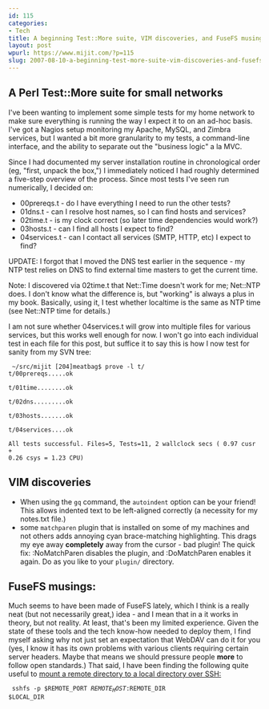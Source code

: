 ```yaml
---
id: 115
categories:
- Tech
title: A beginning Test::More suite, VIM discoveries, and FuseFS musings
layout: post
wpurl: https://www.mijit.com/?p=115
slug: 2007-08-10-a-beginning-test-more-suite-vim-discoveries-and-fusefs-musings
---
```

<h2>A Perl Test::More suite for small networks</h2>

I've been wanting to implement some simple tests for my home network to make sure everything is running the way I expect it to on an ad-hoc basis. I've got a Nagios setup monitoring my Apache, MySQL, and Zimbra services, but I wanted a bit more granularity to my tests, a command-line interface, and the ability to separate out the "business logic" a la MVC.

Since I had documented my server installation routine in chronological order (eg, "first, unpack the box,") I immediately noticed I had roughly determined a five-step overview of the process. Since most tests I've seen run numerically, I decided on:

<ul>
<li>00prereqs.t - do I have everything I need to run the other tests?</li>
<li>01dns.t - can I resolve host names, so I can find hosts and services?</li>
<li>02time.t - is my clock correct (so later time dependencies would work?)</li>
<li>03hosts.t - can I find all hosts I expect to find?</li>
<li>04services.t - can I contact all services (SMTP, HTTP, etc) I expect to find?</li>
</ul>

UPDATE: I forgot that I moved the DNS test earlier in the sequence - my NTP test relies on DNS to find external time masters to get the current time.

Note: I discovered via 02time.t that Net::Time doesn't work for me; Net::NTP does. I don't know what the difference is, but "working" is always a plus in my book. Basically, using it, I test whether localtime is the same as NTP time (see Net::NTP time for details.)

I am not sure whether 04services.t will grow into multiple files for various services, but this works well enough for now. I won't go into each individual test in each file for this post, but suffice it to say this is how I now test for sanity from my SVN tree:

<code><pre>
~/src/mijit
[204]meatbag$ prove -l t/
t/00prereqs.....ok                                                           
t/01time........ok                                                           
t/02dns.........ok                                                           
t/03hosts.......ok                                                           
t/04services....ok                                                           
All tests successful.
Files=5, Tests=11,  2 wallclock secs ( 0.97 cusr +  0.26 csys =  1.23 CPU)
</pre></code>

<h2>VIM discoveries</h2>

<ul>
  <li>When using the <code>gq</code> command, the <code>autoindent</code> option can be your friend! This allows indented text to be left-aligned correctly (a necessity for my notes.txt file.)</li>
  <li>some <code>matchparen</code> plugin that is installed on some of my machines and not others adds annoying cyan brace-matching highlighting. This drags my eye away <strong>completely</strong> away from the cursor - bad plugin! The quick fix: :NoMatchParen disables the plugin, and :DoMatchParen enables it again. Do as you like to your <code>plugin/</code> directory.</li>
</ul>

<h2>FuseFS musings:</h2>

Much seems to have been made of FuseFS lately, which I think is a really neat (but not necessarily great,) idea - and I mean that in a it works in theory, but not reality. At least, that's been my limited experience. Given the state of these tools and the tech know-how needed to deploy them, I find myself asking why not just set an expectation that WebDAV can do it for you (yes, I know it has its own problems with various clients requiring certain server headers. Maybe that means we should pressure people <strong>more</strong> to follow open standards.) That said, I have been finding the following quite useful to <a href="https://www.pthree.org/2007/02/10/sshfs/">mount a remote directory to a local directory over SSH:</a>

<code><pre>
sshfs -p $REMOTE_PORT $REMOTE_HOST:$REMOTE_DIR $LOCAL_DIR
</pre></code>
